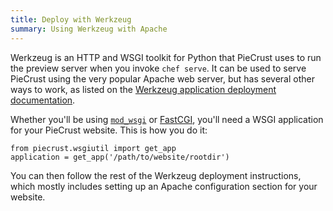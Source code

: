 ```yaml
---
title: Deploy with Werkzeug
summary: Using Werkzeug with Apache
---
```


Werkzeug is an HTTP and WSGI toolkit for Python that PieCrust uses to run the
preview server when you invoke `chef serve`. It can be used to serve PieCrust
using the very popular Apache web server, but has several other ways to work, as
listed on the [Werkzeug application deployment documentation][2].

Whether you'll be using [`mod_wsgi`][3] or [FastCGI][4], you'll need a WSGI
application for your PieCrust website. This is how you do it:

```
from piecrust.wsgiutil import get_app
application = get_app('/path/to/website/rootdir')
```

You can then follow the rest of the Werkzeug deployment instructions, which
mostly includes setting up an Apache configuration section for your website.


[1]: http://werkzeug.pocoo.org/docs/0.10/
[2]: http://werkzeug.pocoo.org/docs/0.10/deployment/
[3]: http://werkzeug.pocoo.org/docs/0.10/deployment/mod_wsgi/
[4]: http://werkzeug.pocoo.org/docs/0.10/deployment/fastcgi/

